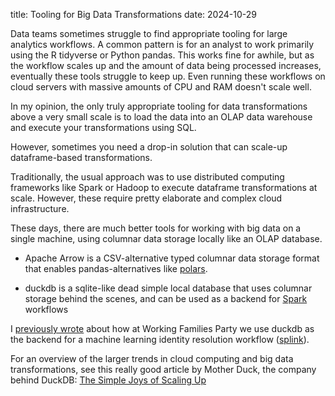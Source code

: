 title: Tooling for Big Data Transformations
date: 2024-10-29

Data teams sometimes struggle to find appropriate tooling for large
analytics workflows. A common pattern is for an analyst to work
primarily using the R tidyverse or Python pandas. This works fine for
awhile, but as the workflow scales up and the amount of data being
processed increases, eventually these tools struggle to keep up. Even
running these workflows on cloud servers with massive amounts of CPU
and RAM doesn't scale well.

In my opinion, the only truly appropriate tooling for data
transformations above a very small scale is to load the data into an
OLAP data warehouse and execute your transformations using SQL.

However, sometimes you need a drop-in solution that can scale-up
dataframe-based transformations. 

Traditionally, the usual approach was to use distributed computing
frameworks like Spark or Hadoop to execute dataframe transformations
at scale. However, these require pretty elaborate and complex cloud
infrastructure.

These days, there are much better tools for working with big data on a
single machine, using columnar data storage locally like an OLAP
database. 

- Apache Arrow is a CSV-alternative typed columnar data storage format
  that enables pandas-alternatives like [polars](https://github.com/pola-rs/polars).

- duckdb is a sqlite-like dead simple local database that uses
  columnar storage behind the scenes, and can be used as a backend for
  [Spark](https://duckdb.org/docs/api/python/spark_api) workflows
  
I [previously wrote](https://austinweisgrau.github.io/deduplicating-everyaction.html) about how at Working Families Party we use duckdb
as the backend for a machine learning identity resolution workflow
([splink](https://moj-analytical-services.github.io/splink/getting_started.html)).

For an overview of the larger trends in cloud computing and big data
transformations, see this really good article by Mother Duck, the
company behind DuckDB: [The Simple Joys of Scaling Up](https://motherduck.com/blog/the-simple-joys-of-scaling-up/)
